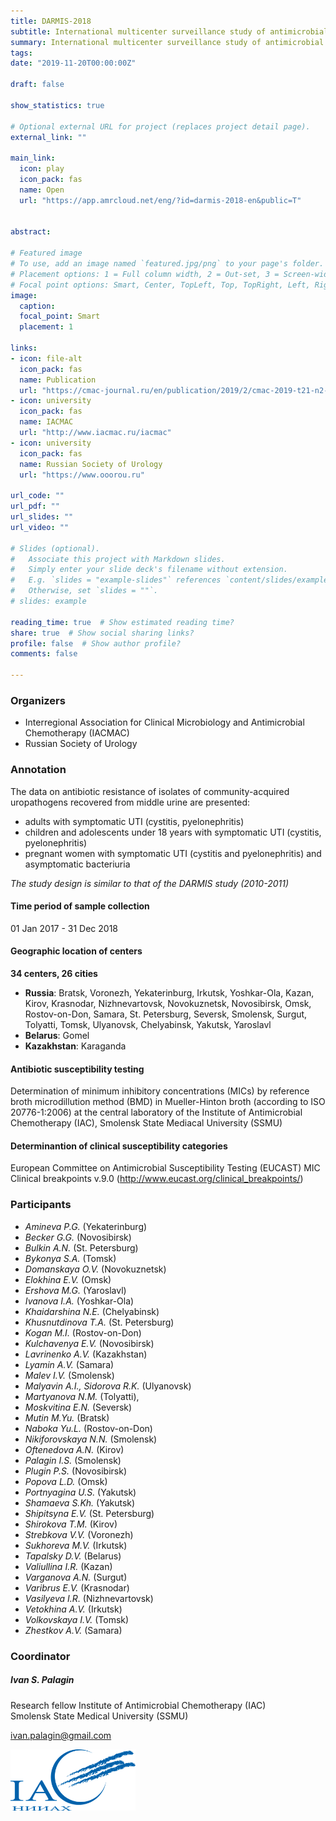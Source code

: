 ```yaml
---
title: DARMIS-2018
subtitle: International multicenter surveillance study of antimicrobial resistance of community uropathogens in different patient populations
summary: International multicenter surveillance study of antimicrobial resistance of community uropathogens in different patient populations
tags:
date: "2019-11-20T00:00:00Z"

draft: false

show_statistics: true

# Optional external URL for project (replaces project detail page).
external_link: "" 

main_link: 
  icon: play
  icon_pack: fas
  name: Open
  url: "https://app.amrcloud.net/eng/?id=darmis-2018-en&public=T"


abstract: 

# Featured image
# To use, add an image named `featured.jpg/png` to your page's folder.
# Placement options: 1 = Full column width, 2 = Out-set, 3 = Screen-width
# Focal point options: Smart, Center, TopLeft, Top, TopRight, Left, Right, BottomLeft, Bottom, BottomRight
image:
  caption: 
  focal_point: Smart
  placement: 1

links:
- icon: file-alt
  icon_pack: fas
  name: Publication
  url: "https://cmac-journal.ru/en/publication/2019/2/cmac-2019-t21-n2-p134"
- icon: university
  icon_pack: fas
  name: IACMAC
  url: "http://www.iacmac.ru/iacmac"
- icon: university
  icon_pack: fas
  name: Russian Society of Urology
  url: "https://www.ooorou.ru"

url_code: ""
url_pdf: ""
url_slides: ""
url_video: ""

# Slides (optional).
#   Associate this project with Markdown slides.
#   Simply enter your slide deck's filename without extension.
#   E.g. `slides = "example-slides"` references `content/slides/example-slides.md`.
#   Otherwise, set `slides = ""`.
# slides: example

reading_time: true  # Show estimated reading time?
share: true  # Show social sharing links?
profile: false  # Show author profile?
comments: false 

---
```


### Organizers
- Interregional Association for Clinical Microbiology and Antimicrobial Chemotherapy (IACMAC)
- Russian Society of Urology

### Annotation
The data on antibiotic resistance of isolates of community-acquired uropathogens recovered from middle urine are presented:
- adults with symptomatic UTI (cystitis, pyelonephritis)
- children and adolescents under 18 years with symptomatic UTI (cystitis, pyelonephritis)
- pregnant women with symptomatic UTI (cystitis and pyelonephritis) and asymptomatic bacteriuria

*The study design is similar to that of the DARMIS study (2010-2011)*

#### Time period of sample collection
01 Jan 2017 - 31 Dec 2018

#### Geographic location of centers
**34 centers, 26 cities**
- **Russia**: Bratsk, Voronezh, Yekaterinburg, Irkutsk, Yoshkar-Ola, Kazan, Kirov, Krasnodar, Nizhnevartovsk, Novokuznetsk, Novosibirsk, Omsk, Rostov-on-Don, Samara, St. Petersburg, Seversk, Smolensk, Surgut, Tolyatti, Tomsk, Ulyanovsk, Chelyabinsk, Yakutsk, Yaroslavl
- **Belarus**: Gomel
- **Kazakhstan**: Karaganda

#### Antibiotic susceptibility testing
Determination of minimum inhibitory concentrations (MICs) by reference broth microdillution method (BMD) in Mueller-Hinton broth (according to ISO 20776-1:2006) at the central laboratory of the Institute of Antimicrobial Chemotherapy (IAC), Smolensk State Mediacal University (SSMU)  

#### Determinantion of clinical susceptibility categories
European Committee on Antimicrobial Susceptibility Testing (EUCAST) MIC Clinical breakpoints v.9.0 (http://www.eucast.org/clinical_breakpoints/)

### Participants
- *Amineva P.G.* (Yekaterinburg)
- *Becker G.G.* (Novosibirsk)
- *Bulkin A.N.* (St. Petersburg)
- *Bykonya S.A.* (Tomsk)
- *Domanskaya O.V.* (Novokuznetsk)
- *Elokhina E.V.* (Omsk)
- *Ershova M.G.* (Yaroslavl)
- *Ivanova I.A.* (Yoshkar-Ola)
- *Khaidarshina N.E.* (Chelyabinsk)
- *Khusnutdinova T.A.* (St. Petersburg)
- *Kogan M.I.* (Rostov-on-Don)
- *Kulchavenya E.V.* (Novosibirsk)
- *Lavrinenko A.V.* (Kazakhstan)
- *Lyamin A.V.* (Samara)
- *Malev I.V.* (Smolensk)
- *Malyavin A.I., Sidorova R.K.* (Ulyanovsk)
- *Martyanova N.M.* (Tolyatti),
- *Moskvitina E.N.* (Seversk)
- *Mutin M.Yu.* (Bratsk)
- *Naboka Yu.L.* (Rostov-on-Don)
- *Nikiforovskaya N.N.* (Smolensk)
- *Oftenedova A.N.* (Kirov)
- *Palagin I.S.* (Smolensk)
- *Plugin P.S.* (Novosibirsk)
- *Popova L.D.* (Omsk)
- *Portnyagina U.S.* (Yakutsk)
- *Shamaeva S.Kh.* (Yakutsk)
- *Shipitsyna E.V.* (St. Petersburg)
- *Shirokova T.M.* (Kirov)
- *Strebkova V.V.* (Voronezh)
- *Sukhoreva M.V.* (Irkutsk)
- *Tapalsky D.V.* (Belarus)
- *Valiullina I.R.* (Kazan)
- *Varganova A.N.* (Surgut)
- *Varibrus E.V.* (Krasnodar)
- *Vasilyeva I.R.* (Nizhnevartovsk)
- *Vetokhina A.V.* (Irkutsk)
- *Volkovskaya I.V.* (Tomsk)
- *Zhestkov A.V.* (Samara)

<div class="media">
  <div class="media-body">
    <h3 class="mt-0 mb-1">Coordinator</h3>
    <h5>Ivan S. Palagin</h5>
    <p>Research fellow Institute of Antimicrobial Chemotherapy (IAC)<br>Smolensk State Medical University (SSMU)</p>
    <p><a href="ivan.palagin@gmail.com" target="_blank">ivan.palagin@gmail.com</a></p>
  </div>
  <img class="ml-3" src="iac.png" style="width: 200px" alt="Institute of Antimicrobial Chemotherapy">
</div>
